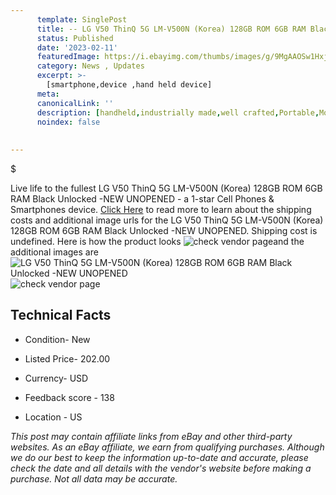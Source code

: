 ```yaml
---
      template: SinglePost
      title: -- LG V50 ThinQ 5G LM-V500N (Korea) 128GB ROM 6GB RAM Black Unlocked -NEW UNOPENED
      status: Published
      date: '2023-02-11'
      featuredImage: https://i.ebayimg.com/thumbs/images/g/9MgAAOSw1HxjaNU-/s-l225.jpg
      category: News , Updates
      excerpt: >-
        [smartphone,device ,hand held device]
      meta:
      canonicalLink: ''
      description: [handheld,industrially made,well crafted,Portable,Mobile,Compact,Convenient,Lightweight,Maneuverable,Man-portable,Miniature,Carriable,Hand-held,Light,Holdable,Transportable,Mobile device,Pocket-sized,On-the-go,Wireless,Cordless,Compact size,Convenient size, smartphone,device ,hand held device]
      noindex: false
      
        
---
```

$

Live life to the fullest LG V50 ThinQ 5G LM-V500N (Korea) 128GB ROM 6GB RAM Black Unlocked -NEW UNOPENED - a 1-star Cell Phones & Smartphones device. [Click Here](https://www.ebay.com/itm/334667518196?hash=item4debbd10f4%3Ag%3A9MgAAOSw1HxjaNU-&mkevt=1&mkcid=1&mkrid=711-53200-19255-0&campid=%253CePNCampaignId%253E&customid=%253CreferenceId%253E&toolid=10049) to read more to learn about the shipping costs and additional image urls for the LG V50 ThinQ 5G LM-V500N (Korea) 128GB ROM 6GB RAM Black Unlocked -NEW UNOPENED. Shipping cost is undefined. Here is how the product looks ![check vendor page](https://i.ebayimg.com/thumbs/images/g/9MgAAOSw1HxjaNU-/s-l225.jpg)and the additional images are![LG V50 ThinQ 5G LM-V500N (Korea) 128GB ROM 6GB RAM Black Unlocked -NEW UNOPENED](https://i.ebayimg.com/images/g/9MgAAOSw1HxjaNU-/s-l1600.jpg)![check vendor page](https://origin-galleryplus.ebayimg.com/ws/web/334667518196_2_0_1/225x225.jpg,https://origin-galleryplus.ebayimg.com/ws/web/334667518196_3_0_1/225x225.jpg,https://origin-galleryplus.ebayimg.com/ws/web/334667518196_4_0_1/225x225.jpg,https://origin-galleryplus.ebayimg.com/ws/web/334667518196_5_0_1/225x225.jpg,https://origin-galleryplus.ebayimg.com/ws/web/334667518196_6_0_1/225x225.jpg,https://origin-galleryplus.ebayimg.com/ws/web/334667518196_7_0_1/225x225.jpg,https://origin-galleryplus.ebayimg.com/ws/web/334667518196_8_0_1/225x225.jpg,https://origin-galleryplus.ebayimg.com/ws/web/334667518196_9_0_1/225x225.jpg,https://origin-galleryplus.ebayimg.com/ws/web/334667518196_10_0_1/225x225.jpg,https://origin-galleryplus.ebayimg.com/ws/web/334667518196_11_0_1/225x225.jpg,https://origin-galleryplus.ebayimg.com/ws/web/334667518196_12_0_1/225x225.jpg,https://origin-galleryplus.ebayimg.com/ws/web/334667518196_13_0_1/225x225.jpg,https://origin-galleryplus.ebayimg.com/ws/web/334667518196_14_0_1/225x225.jpg)



 ## Technical Facts 



     
      

 - Condition- New 


      

 - Listed Price- 202.00 


      

 - Currency- USD 


      

 - Feedback score - 138 


      

 - Location - US 


      
      

 *_This post may contain affiliate links from eBay and other third-party websites. As an eBay affiliate, we earn from qualifying purchases. Although we do our best to keep the information up-to-date and accurate, please check the date and all details with the vendor's website before making a purchase. Not all data may be accurate._*






